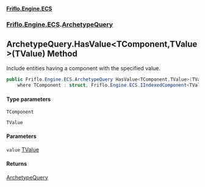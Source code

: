 #### [Friflo.Engine.ECS](index.md 'index')
### [Friflo.Engine.ECS](Friflo.Engine.ECS.md 'Friflo.Engine.ECS').[ArchetypeQuery](ArchetypeQuery.md 'Friflo.Engine.ECS.ArchetypeQuery')

## ArchetypeQuery.HasValue<TComponent,TValue>(TValue) Method

Include entities having a component with the specified value.

```csharp
public Friflo.Engine.ECS.ArchetypeQuery HasValue<TComponent,TValue>(TValue value)
    where TComponent : struct, Friflo.Engine.ECS.IIndexedComponent<TValue>, System.ValueType, System.ValueType;
```
#### Type parameters

<a name='Friflo.Engine.ECS.ArchetypeQuery.HasValue_TComponent,TValue_(TValue).TComponent'></a>

`TComponent`

<a name='Friflo.Engine.ECS.ArchetypeQuery.HasValue_TComponent,TValue_(TValue).TValue'></a>

`TValue`
#### Parameters

<a name='Friflo.Engine.ECS.ArchetypeQuery.HasValue_TComponent,TValue_(TValue).value'></a>

`value` [TValue](ArchetypeQuery.HasValue_TComponent,TValue_(TValue).md#Friflo.Engine.ECS.ArchetypeQuery.HasValue_TComponent,TValue_(TValue).TValue 'Friflo.Engine.ECS.ArchetypeQuery.HasValue<TComponent,TValue>(TValue).TValue')

#### Returns
[ArchetypeQuery](ArchetypeQuery.md 'Friflo.Engine.ECS.ArchetypeQuery')